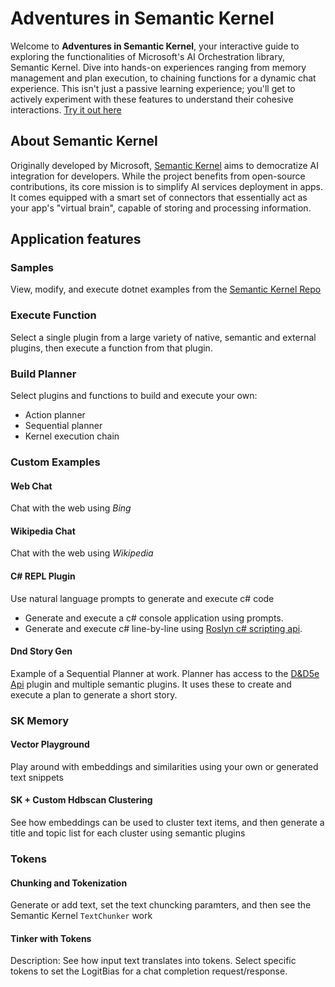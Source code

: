 # Adventures in Semantic Kernel

Welcome to **Adventures in Semantic Kernel**, your interactive guide to exploring the functionalities of Microsoft's AI Orchestration library, Semantic Kernel. Dive into hands-on experiences ranging from memory management and plan execution, to chaining functions for a dynamic chat experience. This isn't just a passive learning experience; you'll get to actively experiment with these features to understand their cohesive interactions. [Try it out here](https://adventuresinsemantickernel.azurewebsites.net/)

## About Semantic Kernel

Originally developed by Microsoft, [Semantic Kernel](https://learn.microsoft.com/en-us/semantic-kernel/overview/) aims to democratize AI integration for developers. While the project benefits from open-source contributions, its core mission is to simplify AI services deployment in apps. It comes equipped with a smart set of connectors that essentially act as your app's "virtual brain", capable of storing and processing information.

## Application features

### Samples
View, modify, and execute dotnet examples from the [Semantic Kernel Repo](https://github.com/microsoft/semantic-kernel/tree/main/dotnet/samples/KernelSyntaxExamples)

### Execute Function
Select a single plugin from a large variety of native, semantic and external plugins, then execute a function from that plugin.

### Build Planner
Select plugins and functions to build and execute your own:
  - Action planner
  - Sequential planner
  - Kernel execution chain

### Custom Examples

#### Web Chat
Chat with the web using _Bing_

#### Wikipedia Chat
Chat with the web using _Wikipedia_

#### C# REPL Plugin
Use natural language prompts to generate and execute c# code
 - Generate and execute a c# console application using prompts.
 - Generate and execute c# line-by-line using [Roslyn c# scripting api](https://github.com/dotnet/roslyn/blob/main/docs/wiki/Scripting-API-Samples.md).

#### Dnd Story Gen
Example of a Sequential Planner at work. Planner has access to the [D&D5e Api](https://www.dnd5eapi.co/) plugin and multiple semantic plugins. It uses these to create and execute a plan to generate a short story. 

### SK Memory

#### Vector Playground
Play around with embeddings and similarities using your own or generated text snippets

#### SK + Custom Hdbscan Clustering
See how embeddings can be used to cluster text items, and then generate a title and topic list for each cluster using semantic plugins

### Tokens

#### Chunking and Tokenization
Generate or add text, set the text chuncking paramters, and then see the Semantic Kernel `TextChunker` work

#### Tinker with Tokens
Description: See how input text translates into tokens. Select specific tokens to set the LogitBias for a chat completion request/response.
